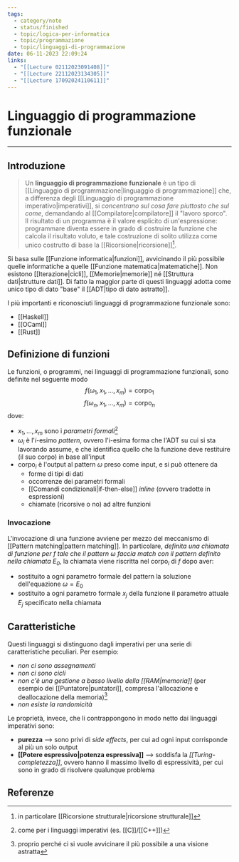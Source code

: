 ```yaml
---
tags:
  - category/note
  - status/finished
  - topic/logica-per-informatica
  - topic/programmazione
  - topic/linguaggi-di-programmazione
date: 06-11-2023 22:09:24
links:
  - "[[Lecture 02112023091408]]"
  - "[[Lecture 22112023134305]]"
  - "[[Lecture 17092024110611]]"
---
```

# Linguaggio di programmazione funzionale
---
## Introduzione
> Un **linguaggio di programmazione funzionale** è un tipo di [[Linguaggio di programmazione|linguaggio di programmazione]] che, a differenza degli [[Linguaggio di programmazione imperativo|imperativi]], si _concentrano sul cosa fare piuttosto che sul come_, demandando al [[Compilatore|compilatore]] il "lavoro sporco".
> Il risultato di un programma è il valore esplicito di un'espressione: programmare diventa essere in grado di costruire la funzione che calcola il risultato voluto, e tale costruzione di solito utilizza come unico costrutto di base la [[Ricorsione|ricorsione]][^3].

Si basa sulle [[Funzione informatica|funzioni]], avvicinando il più possibile quelle informatiche a quelle [[Funzione matematica|matematiche]]. Non esistono [[Iterazione|cicli]], [[Memorie|memorie]] né [[Struttura dati|strutture dati]]. Di fatto la maggior parte di questi linguaggi adotta come unico tipo di dato "base" il [[ADT|tipo di dato astratto]].

I più importanti e riconosciuti linguaggi di programmazione funzionale sono:
- [[Haskell]]
- [[OCaml]]
- [[Rust]]

## Definizione di funzioni
Le funzioni, o programmi, nei linguaggi di programmazione funzionali, sono definite nel seguente modo
$$f(\omega_{1}, x_{1}, ..., x_{m}) = \text{corpo}_{1}$$
$$f(\omega_{n}, x_{1}, ..., x_{m}) = \text{corpo}_{n}$$
dove:
- $x_{1}, ..., x_{m}$ sono i _parametri formali_[^1]
- $\omega_{i}$ è l'$i$-esimo _pattern_, ovvero l'i-esima forma che l'ADT su cui si sta lavorando assume, e che identifica quello che la funzione deve restituire (il suo $\text{corpo}$) in base all'input
- $\text{corpo}_{i}$ è l'output al pattern $\omega$ preso come input, e si può ottenere da
	- forme di tipi di dati
	- occorrenze dei parametri formali
	- [[Comandi condizionali|if-then-else]] _inline_ (ovvero tradotte in espressioni)
	- chiamate (ricorsive o no) ad altre funzioni

### Invocazione
L'invocazione di una funzione avviene per mezzo del meccanismo di [[Pattern matching|pattern matching]]. In particolare, _definita una chiamata di funzione per $f$ tale che il pattern $\omega$ faccia match con il pattern definito nella chiamata $E_{0}$_, la chiamata viene riscritta nel $\text{corpo}_{i}$ di $f$ dopo aver:
- sostituito a ogni parametro formale del pattern la soluzione dell'equazione $\omega = E_{0}$
- sostituito a ogni parametro formale $x_{j}$ della funzione il parametro attuale $E_{j}$ specificato nella chiamata

## Caratteristiche
Questi linguaggi si distinguono dagli imperativi per una serie di caratteristiche peculiari. Per esempio:
- _non ci sono assegnamenti_
- _non ci sono cicli_
- _non c'è una gestione a basso livello della [[RAM|memoria]]_ (per esempio dei [[Puntatore|puntatori]], compresa l'allocazione e deallocazione della memoria)[^2]
- _non esiste la randomicità_

Le proprietà, invece, che li contrappongono in modo netto dai linguaggi imperativi sono:
- **purezza** --> sono privi di _side effects_, per cui ad ogni input corrisponde al più un solo output
- **[[Potere espressivo|potenza espressiva]]** --> soddisfa la _[[Turing-completezza]]_, ovvero hanno il massimo livello di espressività, per cui sono in grado di risolvere qualunque problema

## Referenze
[^1]: come per i linguaggi imperativi (es. [[C]]/[[C++]])
[^2]: proprio perché ci si vuole avvicinare il più possibile a una visione astratta
[^3]: in particolare [[Ricorsione strutturale|ricorsione strutturale]]